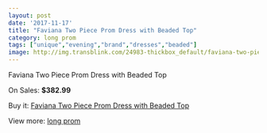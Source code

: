 ```yaml
---
layout: post
date: '2017-11-17'
title: "Faviana Two Piece Prom Dress with Beaded Top"
category: long prom
tags: ["unique","evening","brand","dresses","beaded"]
image: http://img.transblink.com/24983-thickbox_default/faviana-two-piece-prom-dress-with-beaded-top.jpg
---
```

Faviana Two Piece Prom Dress with Beaded Top

On Sales: **$382.99**
<a href="https://www.transblink.com/en/long-prom/7878-faviana-two-piece-prom-dress-with-beaded-top.html"><amp-img layout="responsive" width="600" height="600" src="//img.transblink.com/24983-thickbox_default/faviana-two-piece-prom-dress-with-beaded-top.jpg" alt="Faviana Two Piece Prom Dress with Beaded Top 0" /></a>
<a href="https://www.transblink.com/en/long-prom/7878-faviana-two-piece-prom-dress-with-beaded-top.html"><amp-img layout="responsive" width="600" height="600" src="//img.transblink.com/24987-thickbox_default/faviana-two-piece-prom-dress-with-beaded-top.jpg" alt="Faviana Two Piece Prom Dress with Beaded Top 1" /></a>
<a href="https://www.transblink.com/en/long-prom/7878-faviana-two-piece-prom-dress-with-beaded-top.html"><amp-img layout="responsive" width="600" height="600" src="//img.transblink.com/24986-thickbox_default/faviana-two-piece-prom-dress-with-beaded-top.jpg" alt="Faviana Two Piece Prom Dress with Beaded Top 2" /></a>
<a href="https://www.transblink.com/en/long-prom/7878-faviana-two-piece-prom-dress-with-beaded-top.html"><amp-img layout="responsive" width="600" height="600" src="//img.transblink.com/24985-thickbox_default/faviana-two-piece-prom-dress-with-beaded-top.jpg" alt="Faviana Two Piece Prom Dress with Beaded Top 3" /></a>
<a href="https://www.transblink.com/en/long-prom/7878-faviana-two-piece-prom-dress-with-beaded-top.html"><amp-img layout="responsive" width="600" height="600" src="//img.transblink.com/24984-thickbox_default/faviana-two-piece-prom-dress-with-beaded-top.jpg" alt="Faviana Two Piece Prom Dress with Beaded Top 4" /></a>

Buy it: [Faviana Two Piece Prom Dress with Beaded Top](https://www.transblink.com/en/long-prom/7878-faviana-two-piece-prom-dress-with-beaded-top.html "Faviana Two Piece Prom Dress with Beaded Top")

View more: [long prom](https://www.transblink.com/en/58-long-prom "long prom")